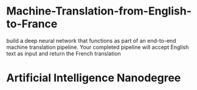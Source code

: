 # Machine-Translation-from-English-to-France
build a deep neural network that functions as part of an end-to-end machine translation pipeline. Your completed pipeline will accept English text as input and return the French translation

# Artificial Intelligence Nanodegree
